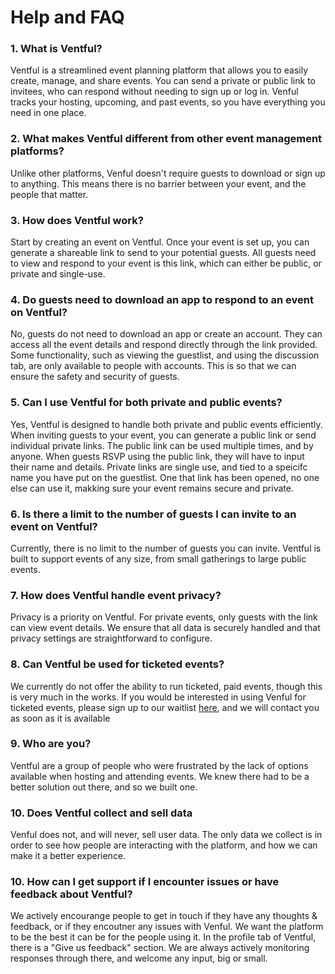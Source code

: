 # Help and FAQ

### 1. **What is Ventful?**
Ventful is a streamlined event planning platform that allows you to easily create, manage, and share events. You can send a private or public link to invitees, who can respond without needing to sign up or log in.
Venful tracks your hosting, upcoming, and past events, so you have everything you need in one place.

### 2. **What makes Ventful different from other event management platforms?**
Unlike other platforms, Venful doesn't require guests to download or sign up to anything. This means there is no barrier between your event, and the people that matter.

### 3. **How does Ventful work?**
Start by creating an event on Ventful. Once your event is set up, you can generate a shareable link to send to your potential guests. All guests need to view and respond to your event is this link, which can either be public, or private and single-use.

### 4. **Do guests need to download an app to respond to an event on Ventful?**
No, guests do not need to download an app or create an account. They can access all the event details and respond directly through the link provided.
Some functionality, such as viewing the guestlist, and using the discussion tab, are only available to people with accounts. This is so that we can ensure the safety and security of guests.

### 5. **Can I use Ventful for both private and public events?**
Yes, Ventful is designed to handle both private and public events efficiently. When inviting guests to your event, you can generate a public link or send individual private links.
The public link can be used multiple times, and by anyone. When guests RSVP using the public link, they will have to input their name and details.
Private links are single use, and tied to a speicifc name you have put on the guestlist. One that link has been opened, no one else can use it, makking sure your event remains secure and private.

### 6. **Is there a limit to the number of guests I can invite to an event on Ventful?**
Currently, there is no limit to the number of guests you can invite. Ventful is built to support events of any size, from small gatherings to large public events.

### 7. **How does Ventful handle event privacy?**
Privacy is a priority on Ventful. For private events, only guests with the link can view event details. We ensure that all data is securely handled and that privacy settings are straightforward to configure.

### 8. **Can Ventful be used for ticketed events?**
We currently do not offer the ability to run ticketed, paid events, though this is very much in the works. If you would be interested in using Venful for ticketed events, please sign up to our waitlist [here](https://forms.gle/YeRzAnenmxAFpL7GA), and we will contact you as soon as it is available

### 9. **Who are you?**
Ventful are a group of people who were frustrated by the lack of options available when hosting and attending events. We knew there had to be a better solution out there, and so we built one.

### 10. **Does Ventful collect and sell data**
Venful does not, and will never, sell user data.
The only data we collect is in order to see how people are interacting with the platform, and how we can make it a better experience.

### 10. **How can I get support if I encounter issues or have feedback about Ventful?**
We actively encourange people to get in touch if they have any thoughts & feedback, or if they encoutner any issues with Venful. We want the platform to be the best it can be for the people using it.
In the profile tab of Ventful, there is a "Give us feedback" section. We are always actively monitoring responses through there, and welcome any input, big or small.
